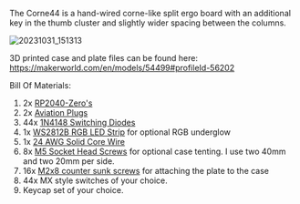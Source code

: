 The Corne44 is a hand-wired corne-like split ergo board with an additional key in the thumb cluster and slightly wider spacing between the columns. 

![20231031_151313](https://github.com/switch10/corne44/assets/6713021/883e544a-1a06-4fc0-abbc-6e3a8be5492d)

3D printed case and plate files can be found here: https://makerworld.com/en/models/54499#profileId-56202

Bill Of Materials:
1. 2x [RP2040-Zero's](https://www.amazon.com/RP2040-Zero-High-Performance-Microcontroller-Castellated-Boards-2pcs/dp/B0B2Z3YWB9/ref=sr_1_4?crid=2R3X3IHIH8SXR&keywords=RP2040-Zero&qid=1698799289&s=electronics&sprefix=rp2040-zero%2Celectronics%2C111&sr=1-4)
2. 2x [Aviation Plugs](https://www.amazon.com/dp/B07D3DC1PD?psc=1&ref=ppx_yo2ov_dt_b_product_details)
3. 44x [1N4148 Switching Diodes](https://www.amazon.com/dp/B0BNMBHKQQ?psc=1&ref=ppx_yo2ov_dt_b_product_details)
4. 1x [WS2812B RGB LED Strip](https://www.amazon.com/dp/B09573HX4X?ref=ppx_yo2ov_dt_b_product_details&th=1) for optional RGB underglow
5. 1x [24 AWG Solid Core Wire](https://www.amazon.com/dp/B09BFFGTLH?ref=ppx_yo2ov_dt_b_product_details&th=1)
6. 8x [M5 Socket Head Screws](https://www.amazon.com/dp/B08F9RW1CB?ref=ppx_yo2ov_dt_b_product_details&th=1) for optional case tenting. I use two 40mm and two 20mm per side.
7. 16x [M2x8 counter sunk screws](https://www.amazon.com/NINDEJIN-Countersunk-Replacement-Electronic-Accessories/dp/B0B5CY5LY5/ref=sr_1_6?crid=O46WBTCJA9JE&keywords=m2%2Bscrews%2Bcountersunk&qid=1698800264&sprefix=m2%2Bscrews%2Caps%2C103&sr=8-6&th=1) for attaching the plate to the case
8. 44x MX style switches of your choice.
9. Keycap set of your choice.
